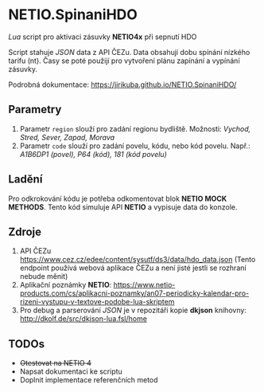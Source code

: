 # NETIO.SpinaniHDO

*Lua* script pro aktivaci zásuvky **NETIO4x** při sepnutí HDO

Script stahuje *JSON* data z API ČEZu. Data obsahují dobu spínání nízkého tarifu (nt).
Časy se poté použijí pro vytvoření plánu zapínání a vypínání zásuvky.

Podrobná dokumentace: <https://jirikuba.github.io/NETIO.SpinaniHDO/>

## Parametry

1. Parametr `region` slouží pro zadání regionu bydliště. Možnosti: *Vychod, Stred, Sever, Zapad, Morava*
2. Parametr `code` slouží pro zadání povelu, kódu, nebo kód povelu. Např.: *A1B6DP1 (povel), P64 (kód), 181 (kód povelu)*

## Ladění

Pro odkrokování kódu je potřeba odkomentovat blok **NETIO MOCK METHODS**. Tento kód simuluje API **NETIO** a vypisuje data do konzole.

## Zdroje

1. API ČEZu <https://www.cez.cz/edee/content/sysutf/ds3/data/hdo_data.json> (Tento endpoint používá webová aplikace ČEZu a není jisté jestli se rozhraní nebude měnit)
2. Aplikační poznámky **NETIO**: <https://www.netio-products.com/cs/aplikacni-poznamky/an07-periodicky-kalendar-pro-rizeni-vystupu-v-textove-podobe-lua-skriptem>
3. Pro debug a parserování _JSON_ je v repozitáři kopie **dkjson** knihovny: <http://dkolf.de/src/dkjson-lua.fsl/home>

## TODOs

- ~~Otestovat na NETIO 4~~
- Napsat dokumentaci ke scriptu
- Doplnit implementace referenčních metod
